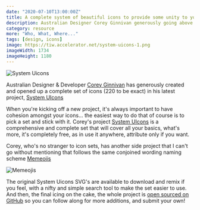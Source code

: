 ```yaml
---
date: "2020-07-10T13:00:00Z"
title: A complete system of beautiful icons to provide some unity to your next project
description: Australian Designer Corey Ginnivan generously going above and beyond with this icon set.
category: resource
more: "Who, What, Where..."
tags: [design, icons]
image: https://tiw.accelerator.net/system-uicons-1.png
imageWidth: 1734
imageHeight: 1180
---
```


![System Uicons](<https://tiw.accelerator.net/system-uicons-1.png;resize(450,400,fit)/quantize(10)/quality(60).png>)

Australian Designer & Developer [Corey Ginnivan](https://corey.ginnivan.net/) has generously created and opened up a complete set of icons (220 to be exact) in his latest project, [System UIcons](https://systemuicons.com/)

<!--more-->

When you're kicking off a new project, it's always important to have cohesion amongst your icons... the easiest way to do that of course is to pick a set and stick with it. Corey's project [System UIcons](https://systemuicons.com/) is a comprehensive and complete set that will cover all your basics, what's more, it's completely free, as in use it anywhere, attribute only if you want.

Corey, who's no stranger to icon sets, has another side project that I can't go without mentioning that follows the same conjoined wording naming scheme [Memeojis](https://www.memeoji.lol/)

![Memeojis](<https://tiw.accelerator.net/system-uicons-2.png;resize(450,400,fit)/quantize(20)/quality(20).png>)

The original System Uicons SVG's are available to download and remix if you feel, with a nifty and simple search tool to make the set easier to use. And then, the final icing on the cake, the whole project is [open sourced on GitHub](https://github.com/CoreyGinnivan/system-uicons) so you can follow along for more additions, and submit your own!
